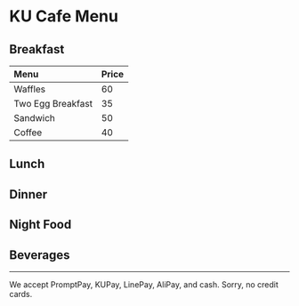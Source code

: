# KU Cafe Menu
   
## Breakfast
| Menu                     | Price    |
|:-------------------------|----------|
| Waffles                  | 60       |
| Two Egg Breakfast        | 35       |
| Sandwich                 | 50       |
| Coffee                   | 40       |

## Lunch 


## Dinner


## Night Food


## Beverages



---

We accept PromptPay, KUPay, LinePay, AliPay, and cash. Sorry, no credit cards.
